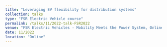 ```yaml
---
title: "Leveraging EV flexibility for distribution systems"
collection: talks
type: "FSR Electric Vehicle course"
permalink: /talks/11/2022-talk-FSR2022
venue: "FSR Electric Vehicles - Mobility Meets the Power System, Online Course"
date: 11/2022
location: "Online"
---
```

